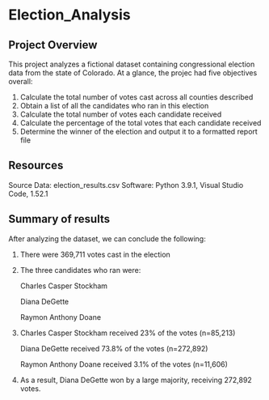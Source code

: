 # Election_Analysis

## Project Overview

This project analyzes a fictional dataset containing congressional election data from the state of Colorado. At a glance, the projec had five objectives overall:
1. Calculate the total number of votes cast across all counties described
2. Obtain a list of all the candidates who ran in this election
3. Calculate the total number of votes each candidate received
4. Calculate the percentage of the total votes that each candidate received
5. Determine the winner of the election and output it to a formatted report file

## Resources

Source Data: election_results.csv
Software: Python 3.9.1, Visual Studio Code, 1.52.1

## Summary of results

After analyzing the dataset, we can conclude the following:

1. There were 369,711 votes cast in the election

2. The three candidates who ran were:

   Charles Casper Stockham
	 
   Diana DeGette
	 
   Raymon Anthony Doane
	 
3. Charles Casper Stockham received 23% of the votes (n=85,213)

   Diana DeGette received 73.8% of the votes (n=272,892)
	 
   Raymon Anthony Doane received 3.1% of the votes (n=11,606)
	 
4. As a result, Diana DeGette won by a large majority, receiving 272,892 votes.
